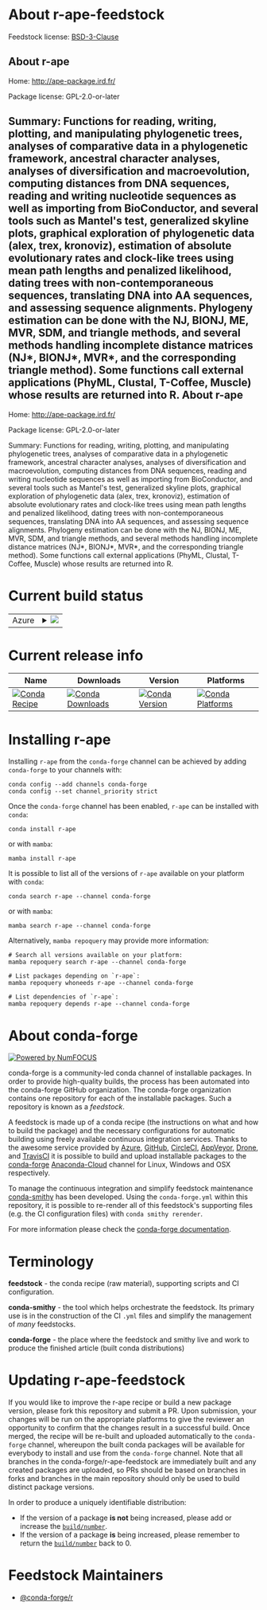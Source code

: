 About r-ape-feedstock
=====================

Feedstock license: [BSD-3-Clause](https://github.com/conda-forge/r-ape-feedstock/blob/main/LICENSE.txt)

About r-ape
-----------

Home: http://ape-package.ird.fr/

Package license: GPL-2.0-or-later

Summary: Functions for reading, writing, plotting, and manipulating phylogenetic trees, analyses of comparative data in a phylogenetic framework, ancestral character analyses, analyses of diversification and macroevolution, computing distances from DNA sequences, reading and writing nucleotide sequences as well as importing from BioConductor, and several tools such as Mantel's test, generalized skyline plots, graphical exploration of phylogenetic data (alex, trex, kronoviz), estimation of absolute evolutionary rates and clock-like trees using mean path lengths and penalized likelihood, dating trees with non-contemporaneous sequences, translating DNA into AA sequences, and assessing sequence alignments. Phylogeny estimation can be done with the NJ, BIONJ, ME, MVR, SDM, and triangle methods, and several methods handling incomplete distance matrices (NJ*, BIONJ*, MVR*, and the corresponding triangle method). Some functions call external applications (PhyML, Clustal, T-Coffee, Muscle) whose results are returned into R.
About r-ape
-----------

Home: http://ape-package.ird.fr/

Package license: GPL-2.0-or-later

Summary: Functions for reading, writing, plotting, and manipulating phylogenetic trees, analyses of comparative data in a phylogenetic framework, ancestral character analyses, analyses of diversification and macroevolution, computing distances from DNA sequences, reading and writing nucleotide sequences as well as importing from BioConductor, and several tools such as Mantel's test, generalized skyline plots, graphical exploration of phylogenetic data (alex, trex, kronoviz), estimation of absolute evolutionary rates and clock-like trees using mean path lengths and penalized likelihood, dating trees with non-contemporaneous sequences, translating DNA into AA sequences, and assessing sequence alignments. Phylogeny estimation can be done with the NJ, BIONJ, ME, MVR, SDM, and triangle methods, and several methods handling incomplete distance matrices (NJ*, BIONJ*, MVR*, and the corresponding triangle method). Some functions call external applications (PhyML, Clustal, T-Coffee, Muscle) whose results are returned into R.

Current build status
====================


<table>
    
  <tr>
    <td>Azure</td>
    <td>
      <details>
        <summary>
          <a href="https://dev.azure.com/conda-forge/feedstock-builds/_build/latest?definitionId=959&branchName=main">
            <img src="https://dev.azure.com/conda-forge/feedstock-builds/_apis/build/status/r-ape-feedstock?branchName=main">
          </a>
        </summary>
        <table>
          <thead><tr><th>Variant</th><th>Status</th></tr></thead>
          <tbody><tr>
              <td>linux_64_r_base4.1</td>
              <td>
                <a href="https://dev.azure.com/conda-forge/feedstock-builds/_build/latest?definitionId=959&branchName=main">
                  <img src="https://dev.azure.com/conda-forge/feedstock-builds/_apis/build/status/r-ape-feedstock?branchName=main&jobName=linux&configuration=linux%20linux_64_r_base4.1" alt="variant">
                </a>
              </td>
            </tr><tr>
              <td>linux_64_r_base4.2</td>
              <td>
                <a href="https://dev.azure.com/conda-forge/feedstock-builds/_build/latest?definitionId=959&branchName=main">
                  <img src="https://dev.azure.com/conda-forge/feedstock-builds/_apis/build/status/r-ape-feedstock?branchName=main&jobName=linux&configuration=linux%20linux_64_r_base4.2" alt="variant">
                </a>
              </td>
            </tr><tr>
              <td>osx_64_r_base4.1</td>
              <td>
                <a href="https://dev.azure.com/conda-forge/feedstock-builds/_build/latest?definitionId=959&branchName=main">
                  <img src="https://dev.azure.com/conda-forge/feedstock-builds/_apis/build/status/r-ape-feedstock?branchName=main&jobName=osx&configuration=osx%20osx_64_r_base4.1" alt="variant">
                </a>
              </td>
            </tr><tr>
              <td>osx_64_r_base4.2</td>
              <td>
                <a href="https://dev.azure.com/conda-forge/feedstock-builds/_build/latest?definitionId=959&branchName=main">
                  <img src="https://dev.azure.com/conda-forge/feedstock-builds/_apis/build/status/r-ape-feedstock?branchName=main&jobName=osx&configuration=osx%20osx_64_r_base4.2" alt="variant">
                </a>
              </td>
            </tr><tr>
              <td>osx_arm64_r_base4.1</td>
              <td>
                <a href="https://dev.azure.com/conda-forge/feedstock-builds/_build/latest?definitionId=959&branchName=main">
                  <img src="https://dev.azure.com/conda-forge/feedstock-builds/_apis/build/status/r-ape-feedstock?branchName=main&jobName=osx&configuration=osx%20osx_arm64_r_base4.1" alt="variant">
                </a>
              </td>
            </tr><tr>
              <td>osx_arm64_r_base4.2</td>
              <td>
                <a href="https://dev.azure.com/conda-forge/feedstock-builds/_build/latest?definitionId=959&branchName=main">
                  <img src="https://dev.azure.com/conda-forge/feedstock-builds/_apis/build/status/r-ape-feedstock?branchName=main&jobName=osx&configuration=osx%20osx_arm64_r_base4.2" alt="variant">
                </a>
              </td>
            </tr><tr>
              <td>win_64</td>
              <td>
                <a href="https://dev.azure.com/conda-forge/feedstock-builds/_build/latest?definitionId=959&branchName=main">
                  <img src="https://dev.azure.com/conda-forge/feedstock-builds/_apis/build/status/r-ape-feedstock?branchName=main&jobName=win&configuration=win%20win_64_" alt="variant">
                </a>
              </td>
            </tr>
          </tbody>
        </table>
      </details>
    </td>
  </tr>
</table>

Current release info
====================

| Name | Downloads | Version | Platforms |
| --- | --- | --- | --- |
| [![Conda Recipe](https://img.shields.io/badge/recipe-r--ape-green.svg)](https://anaconda.org/conda-forge/r-ape) | [![Conda Downloads](https://img.shields.io/conda/dn/conda-forge/r-ape.svg)](https://anaconda.org/conda-forge/r-ape) | [![Conda Version](https://img.shields.io/conda/vn/conda-forge/r-ape.svg)](https://anaconda.org/conda-forge/r-ape) | [![Conda Platforms](https://img.shields.io/conda/pn/conda-forge/r-ape.svg)](https://anaconda.org/conda-forge/r-ape) |

Installing r-ape
================

Installing `r-ape` from the `conda-forge` channel can be achieved by adding `conda-forge` to your channels with:

```
conda config --add channels conda-forge
conda config --set channel_priority strict
```

Once the `conda-forge` channel has been enabled, `r-ape` can be installed with `conda`:

```
conda install r-ape
```

or with `mamba`:

```
mamba install r-ape
```

It is possible to list all of the versions of `r-ape` available on your platform with `conda`:

```
conda search r-ape --channel conda-forge
```

or with `mamba`:

```
mamba search r-ape --channel conda-forge
```

Alternatively, `mamba repoquery` may provide more information:

```
# Search all versions available on your platform:
mamba repoquery search r-ape --channel conda-forge

# List packages depending on `r-ape`:
mamba repoquery whoneeds r-ape --channel conda-forge

# List dependencies of `r-ape`:
mamba repoquery depends r-ape --channel conda-forge
```


About conda-forge
=================

[![Powered by
NumFOCUS](https://img.shields.io/badge/powered%20by-NumFOCUS-orange.svg?style=flat&colorA=E1523D&colorB=007D8A)](https://numfocus.org)

conda-forge is a community-led conda channel of installable packages.
In order to provide high-quality builds, the process has been automated into the
conda-forge GitHub organization. The conda-forge organization contains one repository
for each of the installable packages. Such a repository is known as a *feedstock*.

A feedstock is made up of a conda recipe (the instructions on what and how to build
the package) and the necessary configurations for automatic building using freely
available continuous integration services. Thanks to the awesome service provided by
[Azure](https://azure.microsoft.com/en-us/services/devops/), [GitHub](https://github.com/),
[CircleCI](https://circleci.com/), [AppVeyor](https://www.appveyor.com/),
[Drone](https://cloud.drone.io/welcome), and [TravisCI](https://travis-ci.com/)
it is possible to build and upload installable packages to the
[conda-forge](https://anaconda.org/conda-forge) [Anaconda-Cloud](https://anaconda.org/)
channel for Linux, Windows and OSX respectively.

To manage the continuous integration and simplify feedstock maintenance
[conda-smithy](https://github.com/conda-forge/conda-smithy) has been developed.
Using the ``conda-forge.yml`` within this repository, it is possible to re-render all of
this feedstock's supporting files (e.g. the CI configuration files) with ``conda smithy rerender``.

For more information please check the [conda-forge documentation](https://conda-forge.org/docs/).

Terminology
===========

**feedstock** - the conda recipe (raw material), supporting scripts and CI configuration.

**conda-smithy** - the tool which helps orchestrate the feedstock.
                   Its primary use is in the construction of the CI ``.yml`` files
                   and simplify the management of *many* feedstocks.

**conda-forge** - the place where the feedstock and smithy live and work to
                  produce the finished article (built conda distributions)


Updating r-ape-feedstock
========================

If you would like to improve the r-ape recipe or build a new
package version, please fork this repository and submit a PR. Upon submission,
your changes will be run on the appropriate platforms to give the reviewer an
opportunity to confirm that the changes result in a successful build. Once
merged, the recipe will be re-built and uploaded automatically to the
`conda-forge` channel, whereupon the built conda packages will be available for
everybody to install and use from the `conda-forge` channel.
Note that all branches in the conda-forge/r-ape-feedstock are
immediately built and any created packages are uploaded, so PRs should be based
on branches in forks and branches in the main repository should only be used to
build distinct package versions.

In order to produce a uniquely identifiable distribution:
 * If the version of a package **is not** being increased, please add or increase
   the [``build/number``](https://docs.conda.io/projects/conda-build/en/latest/resources/define-metadata.html#build-number-and-string).
 * If the version of a package **is** being increased, please remember to return
   the [``build/number``](https://docs.conda.io/projects/conda-build/en/latest/resources/define-metadata.html#build-number-and-string)
   back to 0.

Feedstock Maintainers
=====================

* [@conda-forge/r](https://github.com/conda-forge/r/)

